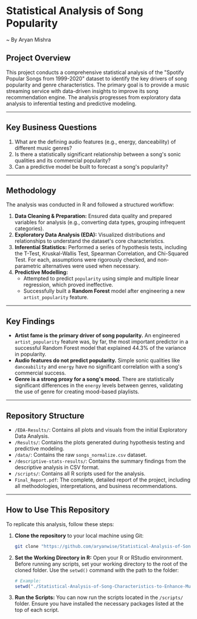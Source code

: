 # Statistical Analysis of Song Popularity
~ By Aryan Mishra

## Project Overview

This project conducts a comprehensive statistical analysis of the "Spotify Popular Songs from 1999-2020" dataset to identify the key drivers of song popularity and genre characteristics. The primary goal is to provide a music streaming service with data-driven insights to improve its song recommendation engine. The analysis progresses from exploratory data analysis to inferential testing and predictive modeling.

---
## Key Business Questions

1.  What are the defining audio features (e.g., energy, danceability) of different music genres?
2.  Is there a statistically significant relationship between a song's sonic qualities and its commercial popularity?
3.  Can a predictive model be built to forecast a song's popularity?

---
## Methodology

The analysis was conducted in R and followed a structured workflow:

1.  **Data Cleaning & Preparation:** Ensured data quality and prepared variables for analysis (e.g., converting data types, grouping infrequent categories).
2.  **Exploratory Data Analysis (EDA):** Visualized distributions and relationships to understand the dataset's core characteristics.
3.  **Inferential Statistics:** Performed a series of hypothesis tests, including the T-Test, Kruskal-Wallis Test, Spearman Correlation, and Chi-Squared Test. For each, assumptions were rigorously checked, and non-parametric alternatives were used when necessary.
4.  **Predictive Modelling:**
    * Attempted to predict `popularity` using simple and multiple linear regression, which proved ineffective.
    * Successfully built a **Random Forest** model after engineering a new `artist_popularity` feature.

---
## Key Findings

* **Artist fame is the primary driver of song popularity.** An engineered `artist_popularity` feature was, by far, the most important predictor in a successful Random Forest model that explained 44.3% of the variance in popularity.
* **Audio features do not predict popularity.** Simple sonic qualities like `danceability` and `energy` have no significant correlation with a song's commercial success.
* **Genre is a strong proxy for a song's mood.** There are statistically significant differences in the `energy` levels between genres, validating the use of genre for creating mood-based playlists.

---
## Repository Structure

* `/EDA-Results/`: Contains all plots and visuals from the initial Exploratory Data Analysis.
* `/Results/`: Contains the plots generated during hypothesis testing and predictive modeling.
* `/data/`: Contains the raw `songs_normalize.csv` dataset.
* `/descriptive-stats-results/`: Contains the summary findings from the descriptive analysis in CSV format.
* `/scripts/`: Contains all R scripts used for the analysis.
* `Final_Report.pdf`: The complete, detailed report of the project, including all methodologies, interpretations, and business recommendations.

-----

## How to Use This Repository

To replicate this analysis, follow these steps:

1.  **Clone the repository** to your local machine using Git:
    ```bash
    git clone "https://github.com/aryanwise/Statistical-Analysis-of-Song-Characteristics-to-Enhance-Music.git"
    ```
2.  **Set the Working Directory in R:**
    Open your R or RStudio environment. Before running any scripts, set your working directory to the root of the cloned folder. Use the `setwd()` command with the path to the folder:
    ```r
    # Example:
    setwd("./Statistical-Analysis-of-Song-Characteristics-to-Enhance-Music")
    ```
3.  **Run the Scripts:**
    You can now run the scripts located in the `/scripts/` folder. Ensure you have installed the necessary packages listed at the top of each script.
